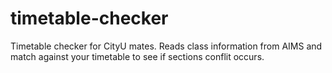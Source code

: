 # timetable-checker
Timetable checker for CityU mates. Reads class information from AIMS and match against your timetable to see if sections conflit occurs.
